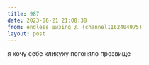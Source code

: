 ```yaml
---
title: 987
date: 2023-06-21 21:08:38
from: endless шизing ⍼ (channel1162404975)
layout: post
---
```


я хочу себе кликуху погоняло прозвище
